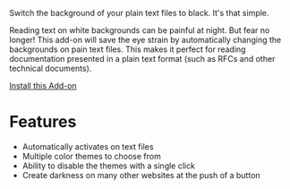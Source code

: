 Switch the background of your plain text files to black. It's that simple.

Reading text on white backgrounds can be painful at night. But fear no longer! This add-on will save the eye strain by automatically changing the backgrounds on pain text files. This makes it perfect for reading documentation presented in a plain text format (such as RFCs and other technical documents).

[Install this Add-on](https://addons.mozilla.org/en-US/firefox/addon/darktxt/)

# Features
* Automatically activates on text files
* Multiple color themes to choose from
* Ability to disable the themes with a single click
* Create darkness on many other websites at the push of a button
